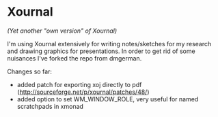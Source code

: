 # Xournal
_(Yet another "own version" of Xournal)_

I'm using Xournal extensively for writing notes/sketches for my research and
drawing graphics for presentations. In order to get rid of some nuisances I've
forked the repo from dmgerman.

Changes so far:
  - added patch for exporting xoj directly to pdf
    (http://sourceforge.net/p/xournal/patches/48/)
  - added option to set WM_WINDOW_ROLE, very useful for named scratchpads in
    xmonad
